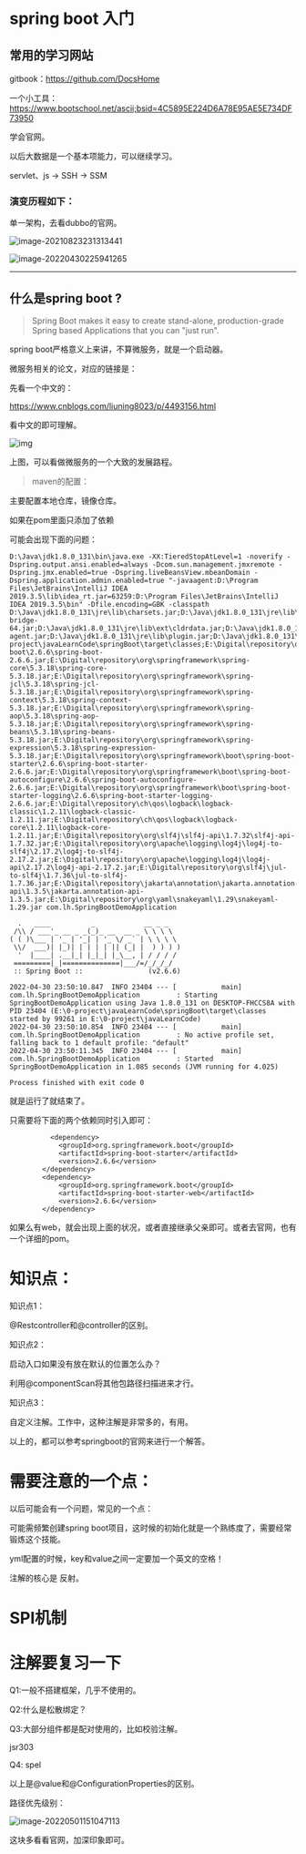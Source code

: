 # spring boot 入门 

## 常用的学习网站

gitbook：https://github.com/DocsHome

一个小工具：https://www.bootschool.net/ascii;bsid=4C5895E224D6A78E95AE5E734DF73950

学会官网。

以后大数据是一个基本项能力，可以继续学习。



servlet、js → SSH → SSM 

### 演变历程如下：

单一架构，去看dubbo的官网。

![image-20210823231313441](https://mytyproa.oss-cn-shanghai.aliyuncs.com/learJavaCode/202204302255294.png)

![image-20220430225941265](https://mytyproa.oss-cn-shanghai.aliyuncs.com/learJavaCode/202204302259331.png)

---

## 什么是spring boot ?

> Spring Boot makes it easy to create stand-alone, production-grade Spring based Applications that you can "just run".

spring boot严格意义上来讲，不算微服务，就是一个启动器。

微服务相关的论文，对应的链接是：

[微服务]: https://martinfowler.com/articles/microservices.html

先看一个中文的：

https://www.cnblogs.com/liuning8023/p/4493156.html

看中文的即可理解。

![img](https://mytyproa.oss-cn-shanghai.aliyuncs.com/learJavaCode/202204302320235.png)

上图，可以看做微服务的一个大致的发展路程。

> maven的配置：

主要配置本地仓库，镜像仓库。





如果在pom里面只添加了依赖

可能会出现下面的问题：

```
D:\Java\jdk1.8.0_131\bin\java.exe -XX:TieredStopAtLevel=1 -noverify -Dspring.output.ansi.enabled=always -Dcom.sun.management.jmxremote -Dspring.jmx.enabled=true -Dspring.liveBeansView.mbeanDomain -Dspring.application.admin.enabled=true "-javaagent:D:\Program Files\JetBrains\IntelliJ IDEA 2019.3.5\lib\idea_rt.jar=63259:D:\Program Files\JetBrains\IntelliJ IDEA 2019.3.5\bin" -Dfile.encoding=GBK -classpath D:\Java\jdk1.8.0_131\jre\lib\charsets.jar;D:\Java\jdk1.8.0_131\jre\lib\deploy.jar;D:\Java\jdk1.8.0_131\jre\lib\ext\access-bridge-64.jar;D:\Java\jdk1.8.0_131\jre\lib\ext\cldrdata.jar;D:\Java\jdk1.8.0_131\jre\lib\ext\dnsns.jar;D:\Java\jdk1.8.0_131\jre\lib\ext\jaccess.jar;D:\Java\jdk1.8.0_131\jre\lib\ext\jfxrt.jar;D:\Java\jdk1.8.0_131\jre\lib\ext\localedata.jar;D:\Java\jdk1.8.0_131\jre\lib\ext\nashorn.jar;D:\Java\jdk1.8.0_131\jre\lib\ext\sunec.jar;D:\Java\jdk1.8.0_131\jre\lib\ext\sunjce_provider.jar;D:\Java\jdk1.8.0_131\jre\lib\ext\sunmscapi.jar;D:\Java\jdk1.8.0_131\jre\lib\ext\sunpkcs11.jar;D:\Java\jdk1.8.0_131\jre\lib\ext\zipfs.jar;D:\Java\jdk1.8.0_131\jre\lib\javaws.jar;D:\Java\jdk1.8.0_131\jre\lib\jce.jar;D:\Java\jdk1.8.0_131\jre\lib\jfr.jar;D:\Java\jdk1.8.0_131\jre\lib\jfxswt.jar;D:\Java\jdk1.8.0_131\jre\lib\jsse.jar;D:\Java\jdk1.8.0_131\jre\lib\management-agent.jar;D:\Java\jdk1.8.0_131\jre\lib\plugin.jar;D:\Java\jdk1.8.0_131\jre\lib\resources.jar;D:\Java\jdk1.8.0_131\jre\lib\rt.jar;E:\0-project\javaLearnCode\springBoot\target\classes;E:\Digital\repository\org\springframework\boot\spring-boot\2.6.6\spring-boot-2.6.6.jar;E:\Digital\repository\org\springframework\spring-core\5.3.18\spring-core-5.3.18.jar;E:\Digital\repository\org\springframework\spring-jcl\5.3.18\spring-jcl-5.3.18.jar;E:\Digital\repository\org\springframework\spring-context\5.3.18\spring-context-5.3.18.jar;E:\Digital\repository\org\springframework\spring-aop\5.3.18\spring-aop-5.3.18.jar;E:\Digital\repository\org\springframework\spring-beans\5.3.18\spring-beans-5.3.18.jar;E:\Digital\repository\org\springframework\spring-expression\5.3.18\spring-expression-5.3.18.jar;E:\Digital\repository\org\springframework\boot\spring-boot-starter\2.6.6\spring-boot-starter-2.6.6.jar;E:\Digital\repository\org\springframework\boot\spring-boot-autoconfigure\2.6.6\spring-boot-autoconfigure-2.6.6.jar;E:\Digital\repository\org\springframework\boot\spring-boot-starter-logging\2.6.6\spring-boot-starter-logging-2.6.6.jar;E:\Digital\repository\ch\qos\logback\logback-classic\1.2.11\logback-classic-1.2.11.jar;E:\Digital\repository\ch\qos\logback\logback-core\1.2.11\logback-core-1.2.11.jar;E:\Digital\repository\org\slf4j\slf4j-api\1.7.32\slf4j-api-1.7.32.jar;E:\Digital\repository\org\apache\logging\log4j\log4j-to-slf4j\2.17.2\log4j-to-slf4j-2.17.2.jar;E:\Digital\repository\org\apache\logging\log4j\log4j-api\2.17.2\log4j-api-2.17.2.jar;E:\Digital\repository\org\slf4j\jul-to-slf4j\1.7.36\jul-to-slf4j-1.7.36.jar;E:\Digital\repository\jakarta\annotation\jakarta.annotation-api\1.3.5\jakarta.annotation-api-1.3.5.jar;E:\Digital\repository\org\yaml\snakeyaml\1.29\snakeyaml-1.29.jar com.lh.SpringBootDemoApplication

  .   ____          _            __ _ _
 /\\ / ___'_ __ _ _(_)_ __  __ _ \ \ \ \
( ( )\___ | '_ | '_| | '_ \/ _` | \ \ \ \
 \\/  ___)| |_)| | | | | || (_| |  ) ) ) )
  '  |____| .__|_| |_|_| |_\__, | / / / /
 =========|_|==============|___/=/_/_/_/
 :: Spring Boot ::                (v2.6.6)

2022-04-30 23:50:10.847  INFO 23404 --- [           main] com.lh.SpringBootDemoApplication         : Starting SpringBootDemoApplication using Java 1.8.0_131 on DESKTOP-FHCCS8A with PID 23404 (E:\0-project\javaLearnCode\springBoot\target\classes started by 99261 in E:\0-project\javaLearnCode)
2022-04-30 23:50:10.854  INFO 23404 --- [           main] com.lh.SpringBootDemoApplication         : No active profile set, falling back to 1 default profile: "default"
2022-04-30 23:50:11.345  INFO 23404 --- [           main] com.lh.SpringBootDemoApplication         : Started SpringBootDemoApplication in 1.085 seconds (JVM running for 4.025)

Process finished with exit code 0

```

就是运行了就结束了。

只需要将下面的两个依赖同时引入即可：

```
		  <dependency>
            <groupId>org.springframework.boot</groupId>
            <artifactId>spring-boot-starter</artifactId>
            <version>2.6.6</version>
        </dependency>
        <dependency>
            <groupId>org.springframework.boot</groupId>
            <artifactId>spring-boot-starter-web</artifactId>
            <version>2.6.6</version>
        </dependency>
```

如果么有web，就会出现上面的状况，或者直接继承父亲即可。或者去官网，也有一个详细的pom。

# 知识点：

知识点1：

@Restcontroller和@controller的区别。

知识点2：

启动入口如果没有放在默认的位置怎么办？

利用@componentScan将其他包路径扫描进来才行。

知识点3：

自定义注解。工作中，这种注解是非常多的，有用。

以上的，都可以参考springboot的官网来进行一个解答。



# 需要注意的一个点：

以后可能会有一个问题，常见的一个点：

可能需频繁创建spring boot项目，这时候的初始化就是一个熟练度了，需要经常锻炼这个技能。





yml配置的时候，key和value之间一定要加一个英文的空格！



注解的核心是 反射。

# SPI机制





# 注解要复习一下

Q1:一般不搭建框架，几乎不使用的。



Q2:什么是松散绑定？



Q3:大部分组件都是配对使用的，比如校验注解。

jsr303

Q4: spel



以上是@value和@ConfigurationProperties的区别。



路径优先级别：

![image-20220501151047113](https://mytyproa.oss-cn-shanghai.aliyuncs.com/learJavaCode/202205011510214.png)

这块多看看官网，加深印象即可。